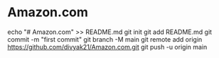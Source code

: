 # Amazon.com
echo "# Amazon.com" >> README.md
git init
git add README.md
git commit -m "first commit"
git branch -M main
git remote add origin https://github.com/divyak21/Amazon.com.git
git push -u origin main
